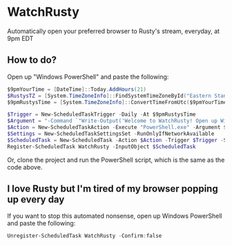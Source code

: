 # WatchRusty

Automatically open your preferred browser to Rusty's stream, everyday, at 9pm EDT

## How to do?

Open up "Windows PowerShell" and paste the following:

```PowerShell
$9pmYourTime = [DateTime]::Today.AddHours(21)
$RustysTZ = [System.TimeZoneInfo]::FindSystemTimeZoneById("Eastern Standard Time")
$9pmRustysTime = [System.TimeZoneInfo]::ConvertTimeFromUtc($9pmYourTime.ToUniversalTime(), $RustysTZ)

$Trigger = New-ScheduledTaskTrigger -Daily -At $9pmRustysTime
$Argument = "-Command `"Write-Output('Welcome to WatchRusty! Open up Windows PowerShell and paste the following to remove this scheduled task: Unregister-ScheduledTask WatchRusty -Confirm:false'); Explorer 'https://www.twitch.tv/rusty_neal'; Read-Host -Prompt 'Press any key to exit...'`""
$Action = New-ScheduledTaskAction -Execute "PowerShell.exe" -Argument $Argument
$Settings = New-ScheduledTaskSettingsSet -RunOnlyIfNetworkAvailable
$ScheduledTask = New-ScheduledTask -Action $Action -Trigger $Trigger -Settings $Settings
Register-ScheduledTask WatchRusty -InputObject $ScheduledTask
```

Or, clone the project and run the PowerShell script, which is the same as the code above.

## I love Rusty but I'm tired of my browser popping up every day

If you want to stop this automated nonsense, open up Windows PowerShell and paste the following:

```PowerShell
Unregister-ScheduledTask WatchRusty -Confirm:false
```
